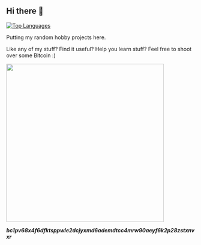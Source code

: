 ## Hi there 👋

[![Top Languages](https://github-readme-stats.vercel.app/api/top-langs/?username=j25519&theme=vue-dark&custom_title=Languages&layout=compact)](https://github.com/anuraghazra/github-readme-stats)

Putting my random hobby projects here.

<!--
**j25519/j25519** is a ✨ _special_ ✨ repository because its `README.md` (this file) appears on your GitHub profile.

Here are some ideas to get you started:

- 🔭 I’m currently working on ...
- 🌱 I’m currently learning ...
- 👯 I’m looking to collaborate on ...
- 🤔 I’m looking for help with ...
- 💬 Ask me about ...
- 📫 How to reach me: ...
- 😄 Pronouns: ...
- ⚡ Fun fact: ...
-->

Like any of my stuff? Find it useful? Help you learn stuff? Feel free to shoot over some Bitcoin :)
<!--
![image](https://github.com/user-attachments/assets/d719672c-21ec-488f-93aa-1a8bd56f4310)
-->
<img src="https://github.com/user-attachments/assets/40941a1d-06fa-434f-b5d6-a8a4ed812d91" width="420" />
<!--
![image](https://github.com/user-attachments/assets/40941a1d-06fa-434f-b5d6-a8a4ed812d91)
-->

<!--
![image](https://github.com/user-attachments/assets/464ea147-a495-43c0-b14c-738623ebfa7d)
-->

***bc1pv68x4f6dfktsppwle2dcjyxmd6ademdtcc4mrw90aeyf6k2p28zstxnvxr***
